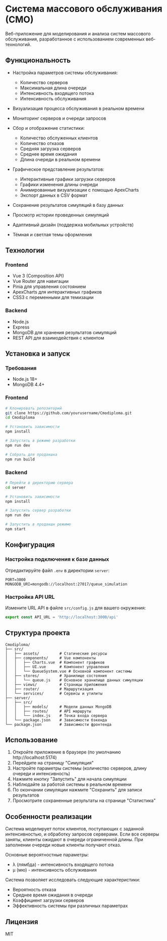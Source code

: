 # Система массового обслуживания (СМО)

Веб-приложение для моделирования и анализа систем массового обслуживания, разработанное с использованием современных веб-технологий.

## Функциональность

- Настройка параметров системы обслуживания:
  - Количество серверов
  - Максимальная длина очереди
  - Интенсивность входящего потока
  - Интенсивность обслуживания

- Визуализация процесса обслуживания в реальном времени
- Мониторинг серверов и очереди запросов
- Сбор и отображение статистики:
  - Количество обслуженных клиентов
  - Количество отказов
  - Средняя загрузка серверов
  - Среднее время ожидания
  - Длина очереди в реальном времени

- Графическое представление результатов:
  - Интерактивные графики загрузки серверов
  - Графики изменения длины очереди
  - Анимированные визуализации с помощью ApexCharts
  - Экспорт данных в CSV формат

- Сохранение результатов симуляций в базу данных
- Просмотр истории проведенных симуляций
- Адаптивный дизайн (поддержка мобильных устройств)
- Тёмная и светлая темы оформления

## Технологии

### Frontend
- Vue 3 (Composition API)
- Vue Router для навигации
- Pinia для управления состоянием
- ApexCharts для интерактивных графиков
- CSS3 с переменными для темизации

### Backend
- Node.js
- Express
- MongoDB для хранения результатов симуляций
- REST API для взаимодействия с клиентом

## Установка и запуск

### Требования
- Node.js 18+ 
- MongoDB 4.4+

### Frontend
```bash
# Клонировать репозиторий
git clone https://github.com/yourusername/Cmodiploma.git
cd Cmodiploma

# Установить зависимости
npm install

# Запустить в режиме разработки
npm run dev

# Собрать для продакшна
npm run build
```

### Backend
```bash
# Перейти в директорию сервера
cd server

# Установить зависимости
npm install

# Запустить сервер разработки
npm run dev

# Запустить в продакшн режиме
npm start
```

## Конфигурация

### Настройка подключения к базе данных
Отредактируйте файл `.env` в директории `server`:

```
PORT=3000
MONGODB_URI=mongodb://localhost:27017/queue_simulation
```

### Настройка API URL
Измените URL API в файле `src/config.js` для вашего окружения:

```javascript
export const API_URL = 'http://localhost:3000/api'
```

## Структура проекта

```
Cmodiploma/
├── src/
│   ├── assets/         # Статические ресурсы
│   ├── components/     # Vue компоненты
│   │   ├── Charts.vue  # Компонент графиков
│   │   ├── UI.vue      # Компонент управления
│   │   └── QueueSystem.vue # Основной компонент системы
│   ├── stores/         # Хранилище состояния
│   │   └── queue.js    # Основное хранилище данных симуляции
│   ├── views/          # Страницы приложения
│   ├── router/         # Маршрутизация
│   └── services/       # Сервисы и утилиты
├── server/
│   ├── src/
│   │   ├── models/     # Модели данных MongoDB
│   │   ├── routes/     # API маршруты
│   │   └── index.js    # Точка входа сервера
│   └── package.json    # Зависимости бэкенда
└── package.json        # Зависимости фронтенда
```

## Использование

1. Откройте приложение в браузере (по умолчанию http://localhost:5174)
2. Перейдите на страницу "Симуляция"
3. Настройте параметры системы (количество серверов, длину очереди и интенсивность)
4. Нажмите кнопку "Запустить" для начала симуляции
5. Наблюдайте за работой системы в реальном времени
6. По окончании симуляции нажмите "Сохранить" для записи результатов
7. Просмотрите сохраненные результаты на странице "Статистика"

## Особенности реализации

Система моделирует поток клиентов, поступающих с заданной интенсивностью, и обработку запросов серверами. Если все серверы заняты, клиенты ожидают в очереди ограниченной длины. При заполнении очереди новые клиенты получают отказ.

Основные вероятностные параметры:
- λ (лямбда) - интенсивность входящего потока
- μ (мю) - интенсивность обслуживания

Система позволяет исследовать следующие характеристики:
- Вероятность отказа
- Среднее время ожидания в очереди
- Коэффициент загрузки серверов
- Эффективность системы при различных параметрах

## Лицензия
MIT
